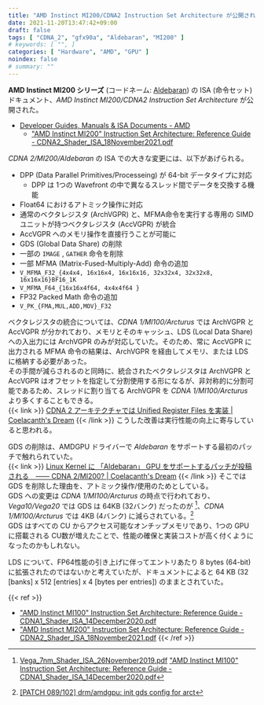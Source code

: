 ```yaml
---
title: "AMD Instinct MI200/CDNA2 Instruction Set Architecture が公開される"
date: 2021-11-20T13:47:42+09:00
draft: false
tags: [ "CDNA_2", "gfx90a", "Aldebaran", "MI200" ]
# keywords: [ "", ]
categories: [ "Hardware", "AMD", "GPU" ]
noindex: false
# summary: ""
---
```


**AMD Instinct MI200 シリーズ** (コードネーム: [Aldebaran](/tags/aldebaran)) の ISA (命令セット) ドキュメント、*AMD Instinct MI200/CDNA2 Instruction Set Architecture* が公開された。  

 * [Developer Guides, Manuals & ISA Documents - AMD](https://developer.amd.com/resources/developer-guides-manuals/)
    * ["AMD Instinct MI200" Instruction Set Architecture: Reference Guide - CDNA2_Shader_ISA_18November2021.pdf](https://developer.amd.com/wp-content/resources/CDNA2_Shader_ISA_18November2021.pdf)

*CDNA 2/MI200/Aldebaran* の ISA での大きな変更には、以下があげられる。  

 * DPP (Data Parallel Primitives/Processeing) が 64-bit データタイプに対応
    * DPP は 1つの Wavefront の中で異なるスレッド間でデータを交換する機能
 * Float64 におけるアトミック操作に対応
 * 通常のベクタレジスタ (ArchVGPR) と、MFMA命令を実行する専用の SIMDユニットが持つベクタレジスタ (AccVGPR) が統合
 * AccVGPR へのメモリ操作を直接行うことが可能に
 * GDS (Global Data Share) の削除
 * 一部の `IMAGE` , `GATHER` 命令を削除
 * 一部 MFMA (Matrix-Fused-Multiply-Add) 命令の追加
  * `V_MFMA_F32_{4x4x4, 16x16x4, 16x16x16, 32x32x4, 32x32x8, 16x16x16}BF16_1K`
  * `V_MFMA_F64_{16x16x4f64, 4x4x4f64 }`
 * FP32 Packed Math 命令の追加
  * `V_PK_{FMA,MUL,ADD,MOV}_F32`


ベクタレジスタの統合については、*CDNA 1/MI100/Arcturus* では ArchVGPR と AccVGPR が分かれており、メモリとそのキャッシュ、LDS (Local Data Share) への入出力には ArchVGPR のみが対応していた。そのため、常に AccVGPR に出力される MFMA 命令の結果は、ArchVGPR を経由してメモリ、または LDS に格納する必要があった。  
その手間が減らされるのと同時に、統合されたベクタレジスタは ArchVGPR と AccVGPR はオフセットを指定して分割使用する形になるが、非対称的に分割可能であるため、スレッドに割り当てる ArchVGPR を *CDNA 1/MI100/Arcturus* より多くすることもできる。  
{{< link >}} [CDNA 2 アーキテクチャでは Unified Register Files を実装 | Coelacanth's Dream](/posts/2021/07/01/aldebaran-unified-vgpr/) {{< /link >}}
こうした改善は実行性能の向上に寄与していると思われる。  

GDS の削除は、AMDGPU ドライバーで *Aldebaran* をサポートする最初のパッチで触れられていた。  
{{< link >}} [Linux Kernel に 「Aldebaran」 GPU をサポートするパッチが投稿される　―― CDNA 2/MI200? | Coelacanth's Dream](/posts/2021/02/25/amd-aldebaran-gpu/#removed-gds) {{< /link >}}
そこでは GDS を削除した理由を、アトミック操作/使用のためとしている。  
GDS への変更は *CDNA 1/MI100/Arcturus* の時点で行われており、*Vega10/Vega20* では GDS は 64KB (32バンク) だったのが [^gds-size]、*CDNA 1/MI100/Arcturus* では 4KB (4バンク) に減らされている。[^arct-gds]  
GDS はすべての CU からアクセス可能なオンチップメモリであり、1つの GPU に搭載される CU数が増えたことで、性能の確保と実装コストが高く付くようになったのかもしれない。  

LDS について、FP64性能の引き上げに伴ってエントリあたり 8 bytes (64-bit) に拡張されたのではないかと考えていたが、ドキュメントによると 64 KB (32 [banks] x 512 [entries] x 4 [bytes per entries]) のままとされていた。  

[^gds-size]: [Vega_7nm_Shader_ISA_26November2019.pdf](https://gpuopen.com/wp-content/uploads/2019/11/Vega_7nm_Shader_ISA_26November2019.pdf) ["AMD Instinct MI100" Instruction Set Architecture: Reference Guide - CDNA1_Shader_ISA_14December2020.pdf](https://developer.amd.com/wp-content/resources/CDNA1_Shader_ISA_14December2020.pdf)
[^arct-gds]: [[PATCH 089/102] drm/amdgpu: init gds config for arct](https://lists.freedesktop.org/archives/amd-gfx/2019-July/036836.html)

{{< ref >}}
 * ["AMD Instinct MI100" Instruction Set Architecture: Reference Guide - CDNA1_Shader_ISA_14December2020.pdf](https://developer.amd.com/wp-content/resources/CDNA1_Shader_ISA_14December2020.pdf)
 * ["AMD Instinct MI200" Instruction Set Architecture: Reference Guide - CDNA2_Shader_ISA_18November2021.pdf](https://developer.amd.com/wp-content/resources/CDNA2_Shader_ISA_18November2021.pdf)
{{< /ref >}}
